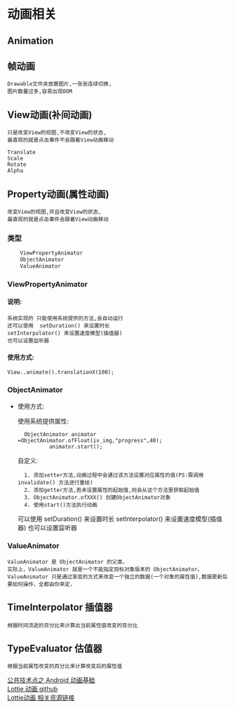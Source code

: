 # 动画相关

## Animation

## 帧动画

    Drawable文件夹放置图片,一张张连续切换,
    图片数量过多,容易出现OOM

## View动画(补间动画)
    
    只是改变View的视图,不改变View的状态,
    最直观的就是点击事件不会跟着View动画移动

    Translate
    Scale
    Rotate
    Alpha
    
## Property动画(属性动画)

    改变View的视图,并且改变View的状态,
    最直观的就是点击事件会跟着View动画移动
    
### 类型

``` java
    ViewPropertyAnimator
    ObjectAnimator
    ValueAnimator
```

### ViewPropertyAnimator

#### 说明:

    系统实现的 只能使用系统提供的方法,会自动运行
    还可以使用  setDuration() 来设置时长
    setInterpolator() 来设置速度模型(插值器)
    也可以设置监听器  

#### 使用方式:

    View..animate().translationX(100);

### ObjectAnimator
    
* 使用方式:

    使用系统提供属性:

        ObjectAnimator animator =ObjectAnimator.ofFloat(iv_img,"progress",40);
                animator.start();
    自定义:

        1. 添加setter方法,动画过程中会通过该方法设置对应属性的值(PS:需调用 invalidate() 方法进行重绘)
        2. 添加getter方法,若未设置属性的起始值,则会从这个方法里获取起始值
        3. ObjectAnimator.ofXXX() 创建ObjectAnimator对象
        4. 使用start()方法执行动画

    可以使用  setDuration() 来设置时长
    setInterpolator() 来设置速度模型(插值器)
    也可以设置监听器

### ValueAnimator

    ValueAnimator 是 ObjectAnimator 的父类，
    实际上，ValueAnimator 就是一个不能指定目标对象版本的 ObjectAnimator。
    ValueAnimator 只是通过渐变的方式来改变一个独立的数据(一个对象的属性值),数据更新后要如何操作，全都由你来定，

## TimeInterpolator 插值器 
    
    根据时间流逝的百分比来计算出当前属性值改变的百分比
       
## TypeEvaluator 估值器
    
    根据当前属性改变的百分比来计算改变后的属性值

[公共技术点之 Android 动画基础](http://a.codekk.com/detail/Android/lightSky/%E5%85%AC%E5%85%B1%E6%8A%80%E6%9C%AF%E7%82%B9%E4%B9%8B%20Android%20%E5%8A%A8%E7%94%BB%E5%9F%BA%E7%A1%80)</br>
[Lottie 动画 github](https://github.com/airbnb/lottie-android)</br>
[Lottie动画 相关资源链接](https://lottiefiles.com/)</br>